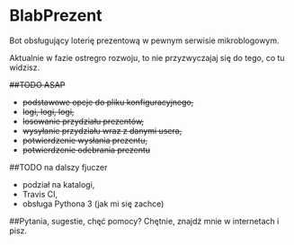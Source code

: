 # BlabPrezent
Bot obsługujący loterię prezentową w pewnym serwisie mikroblogowym.

Aktualnie w fazie ostregro rozwoju, to nie przyzwyczajaj się do tego, co tu widzisz.

~~##TODO ASAP~~
 * ~~podstawowe opcje do pliku konfiguracyjnego,~~
 * ~~logi, logi, logi,~~
 * ~~losowanie przydziału prezentów,~~
 * ~~wysyłanie przydziału wraz z danymi usera,~~
 * ~~potwierdzenie wysłania prezentu,~~
 * ~~potwierdzenie odebrania prezentu~~

##TODO na dalszy fjuczer
 * podział na katalogi,
 * Travis CI,
 * obsługa Pythona 3 (jak mi się zachce)

##Pytania, sugestie, chęć pomocy?
Chętnie, znajdź mnie w internetach i pisz.